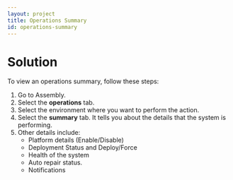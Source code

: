```yaml
---
layout: project
title: Operations Summary
id: operations-summary
---
```


# Solution

To view an operations summary, follow these steps:


1. Go to Assembly.
2. Select the **operations** tab.
3. Select the environment where you want to perform the action.
4. Select the **summary** tab. 
    It tells you about the details that the system is performing.
5. Other details include:
    * Platform details (Enable/Disable)
    * Deployment Status and Deploy/Force
    * Health of the system
    * Auto repair status.
    * Notifications

